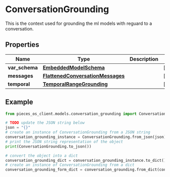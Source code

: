 # ConversationGrounding

This is the context used for grounding the ml models with reguard to a conversation.

## Properties

Name | Type | Description | Notes
------------ | ------------- | ------------- | -------------
**var_schema** | [**EmbeddedModelSchema**](EmbeddedModelSchema) |  | [optional] 
**messages** | [**FlattenedConversationMessages**](FlattenedConversationMessages) |  | [optional] 
**temporal** | [**TemporalRangeGrounding**](TemporalRangeGrounding) |  | [optional] 

## Example

```python
from pieces_os_client.models.conversation_grounding import ConversationGrounding

# TODO update the JSON string below
json = "{}"
# create an instance of ConversationGrounding from a JSON string
conversation_grounding_instance = ConversationGrounding.from_json(json)
# print the JSON string representation of the object
print(ConversationGrounding.to_json())

# convert the object into a dict
conversation_grounding_dict = conversation_grounding_instance.to_dict()
# create an instance of ConversationGrounding from a dict
conversation_grounding_form_dict = conversation_grounding.from_dict(conversation_grounding_dict)
```



